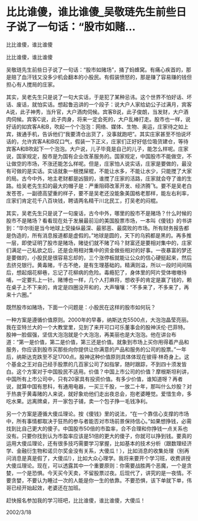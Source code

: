 # 比比谁傻，谁比谁傻_吴敬琏先生前些日子说了一句话：“股市如赌...

比比谁傻，谁比谁傻

比比谁傻，谁比谁傻

吴敬琏先生前些日子说了一句话：“股市如赌场”，捅了蚂蜂窝。有痛心疾首的，那是赔了血汗钱又没多少机会翻本的小股民。有假装愤怒的，那是赚了容易赚的钱但担心有人搅局的庄家。

其实，吴老先生只是说了一句大实话，于是犯了某种忌讳。这个世界不怕好话、坏话、废话，就怕实话。想起鲁迅讲的一个段子：说大户人家给幼公子过满月，宾客A说，此子神秀，当升官，大户酒肉伺候。宾客B说，此子俊朗，当发财，大户酒肉伺候。宾客C说，此子肉身，将来一定会死的，大户乱棒打走。股市也一样，说好话的如宾客A和B，吹起一个个泡泡：网络、媒体、生物、奥运，庄家待之如上宾，拨通手机，告诉他们“我要清仓出货了，没事就跑吧”。其实庄家甚至不怕说坏话的，允许宾客A和B叹口气，假装一下正义，庄家们正好好低位吸货建仓，等待宾客A和B吹起下一个泡泡。大户说，儿子毕竟是自己的儿子，能怎么样呢。庄家说，国家规定，股市是为国有企业改革服务的。国家规定，中国股市不能做空，不让做空的市场，不涨还能怎么样呢。但是，庄家怕人说实话，庄家是要做的，最没有可做的是实话。实话就象一根搅屎棍，不能让水多，不能让水少，只能搅了大家的局。古今中外，地主老财都是凶狠的，谁搅了庄家的活路，庄家就会夺了谁的生路。给吴老先生扣的最大的帽子是：严重阻碍改革开发、经济腾飞。要不是吴老白发苍苍，一副德高望重的样子，要不是吴老还没能象美国格老那样，能左右利率，庄家们肯定花千八百块钱，聘请两名精干川北民工，打吴老的闷棍。

其实，吴老先生只是说了一句废话，古今中外，哪里的股市不是赌场？什么时候的股市不是赌场？看看现在处于发展最前沿的美国股票市场，一本叫《傻钱》的书讲到：“华尔街是当今地球上受操纵最深、最邪恶、最腐败的市场。所有财务报告都是伪造的，所有消息报道都是虚假的。”地球是圆的，天下的乌鸦都是黑的。再多推一层，即使证明了股市是赌场，赌徒们就不赌了吗？财富还是要相对集中的，庄家们满足一己私欲之后，还是会用相对集中的资金做些相对的好事。一夜暴富的梦还是要做的，小股民是很容易忘却的，三个涨停板就能让公众的信心硬挺起来，然后去挤兑银行。黄毒赌，千古不绝，是有生理基础的。精满则溢，所以一段时间间隔后，想起烟花柳巷，忘记了花柳病的危险。毒瘾犯了，身体里的阿片受体嗷嗷待哺，一定要扎上一针。赌博也一样，几个人打麻将，想收手的肯定是赢了钱的，赖在桌子上不下来的，肯定是四圈没开和的，大声嚷嚷：“不多来了，不多来了，再来十六圈。”

既然股市如赌场，下面一个问题是：小股民在这样的股市如何玩？

一种方案是遵循价值原则。2000年的早春，纳斯达克5500点，大泡泡晶莹亮丽。我在亚特兰大的一个大教堂里，见到了来开可口可乐董事会的股神沃伦·巴菲特。股神一脸倔强，坚信大泡泡就是个大泡泡，再美丽也是大泡泡。他在讲台布道：“第一是价值，第二是价值，第三还是价值。就象到市场上买你用得着产品和服务，你应该到股市买那些向你提供让你满意的产品和服务的公司的股票。”一年后，纳斯达克跌至不足1700点。股神这种价值原则具体体现在彼得·林奇身上。这个基金之王对自己经手股票的几百家公司了如指掌，随时跟踪，不到四十须发皆白。这个方案对于中国股民不适用。价值？中国上市公司的价值？摩根斯坦利讲，中国所有上市公司中，只有20家具有投资价值。有多少价值，谁知道呀？再者说，就算中国有思科，有通用电器，一买三千股，一放二十年，那叫什么炒股？对于热衷于黄毒赌的人来说，就好象劝他们走出夜总会，抱老婆睡觉。爱惜生命，多吃水果。远离牌桌，开一家包子铺，卖一个包子挣一毛钱净利。

另一个方案是遵循大傻瓜理论。按《傻钱》里的说法，“在一个靠信心支撑的市场中，所有事情都取决于狂热的参与者能否对市场前景保持信心。”如果想挣钱，必需找到比自己更大的傻子。中国股市50倍的市盈率，合不合理和你挣钱一点关系也没有。只要你找到认为市盈率应该是51倍的更大的傻子，你就可以挣到钱。要真的运用大傻瓜理论，还有很多技巧需要学习掌握，比如基本的技术分析（跟数理经济学、金融衍生物和诺贝尔奖金没有关系，大傻瓜！），比如消息的收集处理（别再问消息是真是假了，大傻瓜!），比如大众心理学。我将来要开个学习班，收费讲授大傻瓜理论。现在，可以透露其中一个重要原则：你需要战胜两个恶魔，一个是贪婪，一个是恐惧。今天买今天卖，不留股票过夜。后现代了，讲究的是一夜情。不要贪婪，不要认为睡过一次的人能是你一生的依靠。不要恐惧，该下单就下单，伟哥已经开始起效，老婆还在加班。

赶快报名参加我的学习班吧，比比谁傻，谁比谁傻，大傻瓜！

2002/3/18